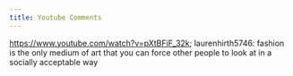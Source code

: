 ```yaml
---
title: Youtube Comments
---
```


<https://www.youtube.com/watch?v=pXtBFiF_32k>; laurenhirth5746: fashion is the only medium of art that you can force other people to look at in a socially acceptable way
